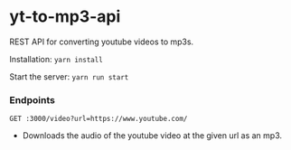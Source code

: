 # yt-to-mp3-api
REST API for converting youtube videos to mp3s.

Installation: `yarn install`

Start the server: `yarn run start`

### Endpoints

`GET :3000/video?url=https://www.youtube.com/`
 - Downloads the audio of the youtube video at the given url as an mp3.
